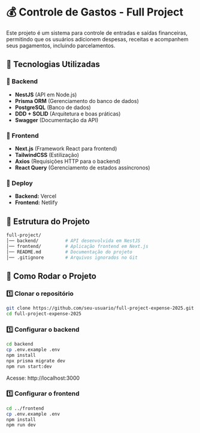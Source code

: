 # 💰 Controle de Gastos - Full Project

Este projeto é um sistema para controle de entradas e saídas financeiras, permitindo que os usuários adicionem despesas, receitas e acompanhem seus pagamentos, incluindo parcelamentos.  

## 🚀 Tecnologias Utilizadas  

### **📌 Backend**  
- **NestJS** (API em Node.js)  
- **Prisma ORM** (Gerenciamento do banco de dados)  
- **PostgreSQL** (Banco de dados)  
- **DDD + SOLID** (Arquitetura e boas práticas)  
- **Swagger** (Documentação da API)  

### **📌 Frontend**  
- **Next.js** (Framework React para frontend)  
- **TailwindCSS** (Estilização)  
- **Axios** (Requisições HTTP para o backend)  
- **React Query** (Gerenciamento de estados assíncronos)  

### **📌 Deploy**  
- **Backend:** Vercel  
- **Frontend:** Netlify  

## 📂 Estrutura do Projeto  
```bash
full-project/
│── backend/          # API desenvolvida em NestJS
│── frontend/         # Aplicação frontend em Next.js
│── README.md         # Documentação do projeto
│── .gitignore        # Arquivos ignorados no Git
```

## 🚀 Como Rodar o Projeto 

### **1️⃣ Clonar o repositório**
```bash
git clone https://github.com/seu-usuario/full-project-expense-2025.git
cd full-project-expense-2025
```
### **1️⃣ Configurar o backend**
```bash
cd backend
cp .env.example .env
npm install
npx prisma migrate dev
npm run start:dev
```
Acesse: http://localhost:3000

### **1️⃣ Configurar o frontend**
```bash
cd ../frontend
cp .env.example .env
npm install
npm run dev
```

